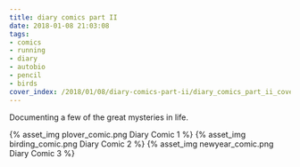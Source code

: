 ```yaml
---
title: diary comics part II
date: 2018-01-08 21:03:08
tags:
- comics
- running
- diary
- autobio
- pencil
- birds
cover_index: /2018/01/08/diary-comics-part-ii/diary_comics_part_ii_cover_index.png
---
```

Documenting a few of the great mysteries in life.

{% asset_img plover_comic.png Diary Comic 1 %}
{% asset_img birding_comic.png Diary Comic 2 %}
{% asset_img newyear_comic.png Diary Comic 3 %}
